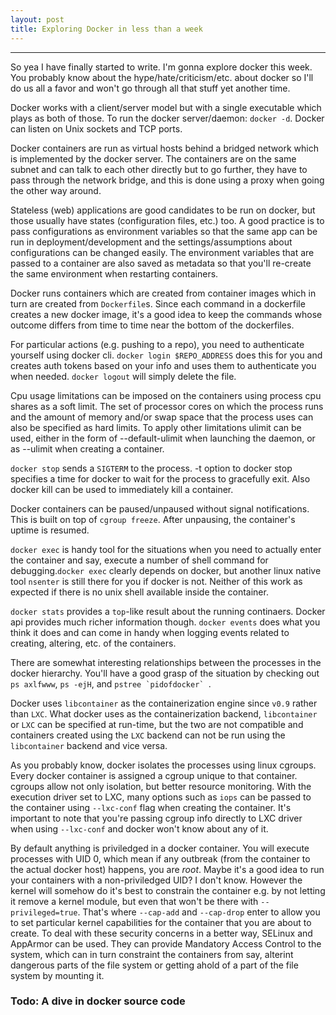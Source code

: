 ```yaml
---
layout: post
title: Exploring Docker in less than a week
---
```


-----

<!--- TODO: docker compose, machine, swarm<<] --->

So yea I have finally started to write.
I'm gonna explore docker this week. You probably know about the hype/hate/criticism/etc. about docker so I'll do us all a favor and won't go through all that stuff yet another time.

Docker works with a client/server model but with a single executable which plays as both of those.
To run the docker server/daemon: ```docker -d```. Docker can listen on Unix sockets and TCP ports.

Docker containers are run as virtual hosts behind a bridged network which is implemented by the docker server. The containers are on the same subnet and can talk to each other directly but to go further, they have to pass through the network bridge, and this is done using a proxy when going the other way around.

Stateless (web) applications are good candidates to be run on docker, but those usually have states (configuration files, etc.) too. A good practice is to pass configurations as environment variables so that the same app can be run in deployment/development and the settings/assumptions about configurations can be changed easily. The environment variables that are passed to a container are also saved as metadata so that you'll re-create the same environment when restarting containers.

Docker runs containers which are created from container images which in turn are created from ```Dockerfile```s. Since each command in a dockerfile creates a new docker image, it's a good idea to keep the commands whose outcome differs from time to time near the bottom of the dockerfiles.

For particular actions (e.g. pushing to a repo), you need to authenticate yourself using docker cli. ```docker login $REPO_ADDRESS``` does this for you and creates auth tokens based on your info and uses them to authenticate you when needed. ```docker logout``` will simply delete the file.

Cpu usage limitations can be imposed on the containers using process cpu shares as a soft limit. The set of processor cores on which the process runs and the amount of memory and/or swap space that the process uses can also be specified as hard limits. To apply other limitations ulimit can be used, either in the form of --default-ulimit when launching the daemon, or as --ulimit when creating a container.

```docker stop``` sends a ```SIGTERM``` to the process. -t option to docker stop specifies a time for docker to wait for the process to gracefully exit. Also docker kill can be used to immediately kill a container.

Docker containers can be paused/unpaused without signal notifications. This is built on top of ```cgroup freeze```. After unpausing, the container's uptime is resumed.

```docker exec``` is handy tool for the situations when you need to actually enter the container and say, execute a number of shell command for debugging.```docker exec``` clearly depends on docker, but another linux native tool ```nsenter``` is still there for you if docker is not. Neither of this work as expected if there is no unix shell available inside the container. 

```docker stats``` provides a ```top```-like result about the running continaers. Docker api provides much richer information though. ```docker events``` does what you think it does and can come in handy when logging events related to creating, altering, etc. of the containers.

There are somewhat interesting relationships between the processes in the docker hierarchy. You'll have a good grasp of the situation by checking out ```ps axlfwww```, ```ps -ejH```, and ```pstree `pidofdocker` ```.

Docker uses ```libcontainer``` as the containerization engine since ```v0.9``` rather than ```LXC```. What docker uses as the containerization backend, ```libcontainer``` or ```LXC``` can be specified at run-time, but the two are not compatible and containers created using the ```LXC``` backend can not be run using the ```libcontainer``` backend and vice versa.

As you probably know, docker isolates the processes using linux cgroups. Every docker container is assigned a cgroup unique to that container. cgroups allow not only isolation, but better resource monitoring. With the execution driver set to LXC, many options such as ```iops``` can be passed to the container using ```--lxc-conf``` flag when creating the container. It's important to note that you're passing cgroup info directly to LXC driver when using ```--lxc-conf``` and docker won't know about any of it.

By default anything is priviledged in a docker container. You will execute processes with UID 0, which mean if any outbreak (from the container to the actual docker host) happens, you are _root_. Maybe it's a good idea to run your containers with a non-priviledged UID? I don't know. However the kernel will somehow do it's best to constrain the container e.g. by not letting it remove a kernel module, but even that won't be there with ```--privileged=true```. That's where ```--cap-add``` and ```--cap-drop``` enter to allow you to set particular kernel capabilities for the container that you are about to create. To deal with these security concerns in a better way, SELinux and AppArmor can be used. They can provide Mandatory Access Control to the system, which can in turn constraint the containers from say, alterint dangerous parts of the file system or getting ahold of a part of the file system by mounting it.

### Todo: A dive in docker source code


